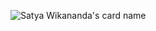 

![Satya Wikananda's card name](https://cardivo.vercel.app/api?name=Axel%20Calendreau&image=https://avatars.githubusercontent.com/u/36140542?v=4&backgroundColor=%23ecf0f1&description=French%20student%20using%20GitHub%20to%20write%20better%20code.site=axel-cal.fr&pattern=ticTacToe&colorPattern=%23eaeaea&linkedin=calendreau-axel&github=calaxo)
